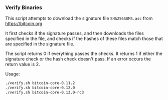 ### Verify Binaries
This script attempts to download the signature file `SHA256SUMS.asc` from https://bitcoin.org.

It first checks if the signature passes, and then downloads the files specified in the file, and checks if the hashes of these files match those that are specified in the signature file.

The script returns 0 if everything passes the checks. It returns 1 if either the signature check or the hash check doesn't pass. If an error occurs the return value is 2.

Usage:

```sh
./verify.sh bitcoin-core-0.11.2
./verify.sh bitcoin-core-0.12.0
./verify.sh bitcoin-core-0.13.0-rc3
```
